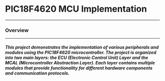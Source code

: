 # PIC18F4620 MCU Implementation
---
### Overview
---

##### This project demonstrates the implementation of various peripherals and modules using the PIC18F4620 microcontroller. The project is organized into two main layers: the ECU (Electronic Control Unit) Layer and the MCAL (Microcontroller Abstraction Layer). Each layer contains multiple modules that provide functionality for different hardware components and communication protocols.
